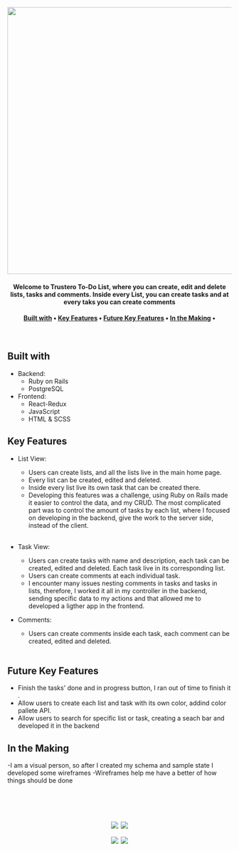 <h1 align="center">
<br>
<img src="https://github.com/juancattaneo92/trusteroAssessment/blob/main/app/assets/images/Screen%20Shot%202021-03-25%20at%201.58.54%20PM.png" width="600">
<br>
<h4 align="center">Welcome to Trustero To-Do List, where you can create, edit and delete lists, tasks and comments. Inside every List, you can create tasks and at every taks you can create comments </h4>

<h4 align="center">
<a href="#key-features">Built with</a> •
<a href="#key-features">Key Features</a> •
<a href="#future-key-features">Future Key Features</a> •
<a href="#In-the-making">In the Making</a> •
</h4>

<br>

## Built with

- Backend:
    - Ruby on Rails
    - PostgreSQL
- Frontend:
    - React-Redux
    - JavaScript
    - HTML & SCSS

## Key Features

- List View:
    - Users can create lists, and all the lists live in the main home page.
    - Every list can be created, edited and deleted.
    - Inside every list live its own task that can be created there.
    - Developing this features was a challenge, using Ruby on Rails made it easier to control the data, and my CRUD. The most complicated part was to control the amount of tasks by each list, where I focused on developing in the backend, give the work to the server side, instead of the client.
    <br>
- Task View:
    - Users can create tasks with name and description, each task can be created, edited and deleted. Each task live in its corresponding list.
    - Users can create comments at each individual task.
    - I encounter many issues nesting comments in tasks and tasks in lists, therefore, I worked it all in my controller in the backend, sending specific data to my actions and that allowed me to developed a ligther app in the frontend.
- Comments:
    - Users can create comments inside each task, each comment can be created, edited and deleted.

    <br>

## Future Key Features

- Finish the tasks' done and in progress button, I ran out of time to finish it .
- Allow users to create each list and task with its own color, addind color pallete API.
- Allow users to search for specific list or task, creating a seach bar and developed it in the backend

## In the Making

-I am a visual person, so after I created my schema and sample state I developed some wireframes
-Wireframes help me have a better of how things should be done
<h1 align="center">
  <br>
<img src="https://github.com/juancattaneo92/trusteroAssessment/blob/main/app/assets/images/Screen%20Shot%202021-03-25%20at%202.08.54%20PM.png">
<img src="https://github.com/juancattaneo92/trusteroAssessment/blob/main/app/assets/images/Screen%20Shot%202021-03-25%20at%202.09.00%20PM.png">
  <br>
<img src="https://github.com/juancattaneo92/trusteroAssessment/blob/main/app/assets/images/Screen%20Shot%202021-03-25%20at%202.09.08%20PM.png">
<img src="https://github.com/juancattaneo92/trusteroAssessment/blob/main/app/assets/images/Screen%20Shot%202021-03-25%20at%202.09.14%20PM.png">
</h1>
